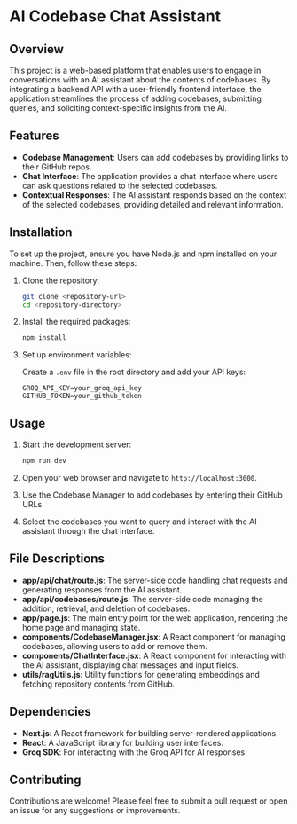 # AI Codebase Chat Assistant

## Overview

This project is a web-based platform that enables users to engage in conversations with an AI assistant about the contents of codebases. By integrating a backend API with a user-friendly frontend interface, the application streamlines the process of adding codebases, submitting queries, and soliciting context-specific insights from the AI.

## Features

- **Codebase Management**: Users can add codebases by providing links to their GitHub repos.
- **Chat Interface**: The application provides a chat interface where users can ask questions related to the selected codebases.
- **Contextual Responses**: The AI assistant responds based on the context of the selected codebases, providing detailed and relevant information.

## Installation

To set up the project, ensure you have Node.js and npm installed on your machine. Then, follow these steps:

1. Clone the repository:

   ```bash
   git clone <repository-url>
   cd <repository-directory>
   ```

2. Install the required packages:

   ```bash
   npm install
   ```

3. Set up environment variables:

   Create a `.env` file in the root directory and add your API keys:

   ```plaintext
   GROQ_API_KEY=your_groq_api_key
   GITHUB_TOKEN=your_github_token
   ```

## Usage

1. Start the development server:

   ```bash
   npm run dev
   ```

2. Open your web browser and navigate to `http://localhost:3000`.

3. Use the Codebase Manager to add codebases by entering their GitHub URLs.

4. Select the codebases you want to query and interact with the AI assistant through the chat interface.

## File Descriptions

- **app/api/chat/route.js**: The server-side code handling chat requests and generating responses from the AI assistant.
- **app/api/codebases/route.js**: The server-side code managing the addition, retrieval, and deletion of codebases.
- **app/page.js**: The main entry point for the web application, rendering the home page and managing state.
- **components/CodebaseManager.jsx**: A React component for managing codebases, allowing users to add or remove them.
- **components/ChatInterface.jsx**: A React component for interacting with the AI assistant, displaying chat messages and input fields.
- **utils/ragUtils.js**: Utility functions for generating embeddings and fetching repository contents from GitHub.

## Dependencies

- **Next.js**: A React framework for building server-rendered applications.
- **React**: A JavaScript library for building user interfaces.
- **Groq SDK**: For interacting with the Groq API for AI responses.

## Contributing

Contributions are welcome! Please feel free to submit a pull request or open an issue for any suggestions or improvements.
